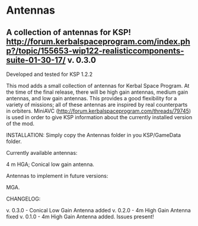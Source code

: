 # Antennas
A collection of antennas for KSP!
http://forum.kerbalspaceprogram.com/index.php?/topic/155653-wip122-realisticcomponents-suite-01-30-17/
v. 0.3.0
-------------------------------------
Developed and tested for KSP 1.2.2

This mod adds a small collection of antennas for Kerbal Space Program. At the time of the final release, there will be high gain antennas, medium gain antennas, and low gain antennas. This provides a good flexibility for a variety of missions; all of these antennas are inspired by real counterparts in orbiters. MiniAVC (http://forum.kerbalspaceprogram.com/threads/79745) is used in order to give KSP information about the currently installed version of the mod.

INSTALLATION: Simply copy the Antennas folder in you KSP/GameData folder.

Currently available antennas:

4 m HGA;
Conical low gain antenna.

Antennas to implement in future versions:

MGA.

CHANGELOG:

v. 0.3.0 - Conical Low Gain Antenna added
v. 0.2.0 - 4m High Gain Antenna fixed
v. 0.1.0 - 4m High Gain Antenna added. Issues present!
